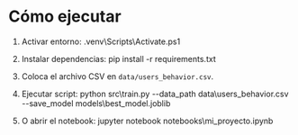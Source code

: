 # Cómo ejecutar

1. Activar entorno:
   .venv\Scripts\Activate.ps1

2. Instalar dependencias:
   pip install -r requirements.txt

3. Coloca el archivo CSV en `data/users_behavior.csv`.

4. Ejecutar script:
   python src\train.py --data_path data\users_behavior.csv --save_model models\best_model.joblib

5. O abrir el notebook:
   jupyter notebook notebooks\mi_proyecto.ipynb
